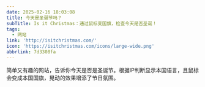 ```yaml
---
date: 2025-02-16 18:03:08
title: 今天是圣诞节吗？
subTitle: Is it Christmas：通过鼠标变国旗，检查今天是否圣诞！
tags:
  - 网站
link: 'http://isitchristmas.com/'
icon: 'https://isitchristmas.com/icons/large-wide.png'
abbrlink: 7d3308fa
---
```


简单又有趣的网站，告诉你今天是否是圣诞节。根据IP判断显示本国语言，且鼠标会变成本国国旗，晃动的效果增添了节日氛围。